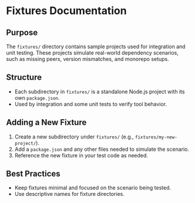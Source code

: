 # Fixtures Documentation

## Purpose
The `fixtures/` directory contains sample projects used for integration and unit testing. These projects simulate real-world dependency scenarios, such as missing peers, version mismatches, and monorepo setups.

## Structure
- Each subdirectory in `fixtures/` is a standalone Node.js project with its own `package.json`.
- Used by integration and some unit tests to verify tool behavior.

## Adding a New Fixture
1. Create a new subdirectory under `fixtures/` (e.g., `fixtures/my-new-project/`).
2. Add a `package.json` and any other files needed to simulate the scenario.
3. Reference the new fixture in your test code as needed.

## Best Practices
- Keep fixtures minimal and focused on the scenario being tested.
- Use descriptive names for fixture directories. 